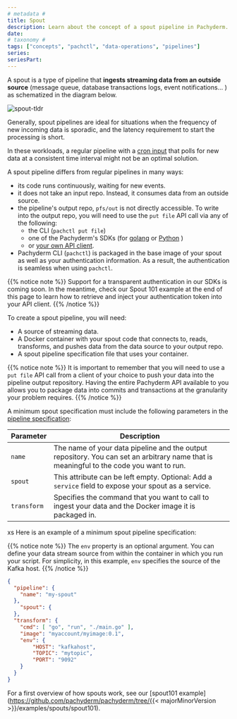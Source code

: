 ```yaml
---
# metadata # 
title: Spout
description: Learn about the concept of a spout pipeline in Pachyderm. 
date: 
# taxonomy #
tags: ["concepts", "pachctl", "data-operations", "pipelines"]
series:
seriesPart:
--- 
```


A spout is a type of pipeline
that **ingests streaming data
from an outside source**
(message queue, database transactions logs, event notifications... )
as schematized in the diagram below.

![spout-tldr](../../../../assets/images/concepts/pipeline-concepts/pipeline/spout_tldr.png)

Generally, 
spout pipelines are ideal for situations
when the frequency of new incoming data
is sporadic, and the latency requirement
to start the processing is short. 

In these workloads,
a regular pipeline with a [cron input](./cron.md)
that polls for new data
at a consistent time interval
might not be an optimal solution.

A spout pipeline differs
from regular pipelines in many ways:

- its code runs continuously, waiting for new events.
- it does not take an input repo. 
Instead, it consumes data from an outside source.
- the pipeline's output repo,
`pfs/out` is not directly accessible. 
To write into the output repo,
you will need to use the `put file` API call
via any of the following:
    - the CLI (`pachctl put file`)
    - one of the Pachyderm's SDKs (for [golang](../../../../reference/clients/#go-client) or [Python](../../../../reference/clients/#python-client) )
    - or [your own API client](../../../../reference/clients/#other-languages).
- Pachyderm CLI (`pachctl`) is packaged
in the base image of your spout
as well as your authentication information.
As a result, the authentication is seamless when using `pachctl`. 

{{% notice note %}}
 Support for a transparent
authentication in our SDKs is coming soon.
In the meantime, check our Spout 101 example
at the end of this page to learn how to retrieve
and inject your authentication token into your API client.
{{% /notice %}}


To create a spout pipeline, you will need:

* A source of streaming data.
* A Docker container with your spout code that connects to, reads, transforms, and pushes data from the data source to your output repo. 
* A spout pipeline specification file that uses your container.

{{% notice note %}}
It is important
to remember that you will
need to use a `put file` API call
from a client of your choice
to push your data
into the pipeline output repository.
Having the entire Pachyderm API
available to you
allows you to package data
into commits and transactions
at the granularity your problem requires.
{{% /notice %}}


A minimum spout specification must include the following
parameters in the [pipeline specification](../../../reference/pipeline-spec.md):

| Parameter   | Description |
| ----------- | ----------- |
| `name`      | The name of your data pipeline and the output repository. You can set an arbitrary name that is meaningful to the code you want to run. |
| `spout`     | This attribute can be left empty. Optional: Add a `service` field to expose your spout as a service. |
| `transform` | Specifies the command that you want to call to ingest your data and the Docker image it is packaged in. |

xs
Here is an example of a minimum spout pipeline specification:

{{% notice note %}}
The `env` property is an optional argument.
You can define your data stream source
from within the container
in which you run
your script.
For simplicity, in this example,
`env` specifies the
source of the Kafka host.
{{% /notice %}}

```json
{
  "pipeline": {
    "name": "my-spout"
  },
    "spout": {
  },
  "transform": {
    "cmd": [ "go", "run", "./main.go" ],
    "image": "myaccount/myimage:0.1",
    "env": {
        "HOST": "kafkahost",
        "TOPIC": "mytopic",
        "PORT": "9092"
    }
  }
}
```


For a first overview of how spouts work, see
our [spout101 example](https://github.com/pachyderm/pachyderm/tree/{{< majorMinorVersion >}}/examples/spouts/spout101).



